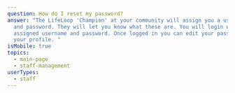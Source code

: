 ```yaml
---
question: How do I reset my password?
answer: "The LifeLoop 'Champion' at your community will assign you a username
  and password. They will let you know what these are. You will login with your
  assigned username and password. Once logged in you can edit your password in
  your profile. "
isMobile: true
topics:
  - main-page
  - staff-management
userTypes:
  - staff
---
```

